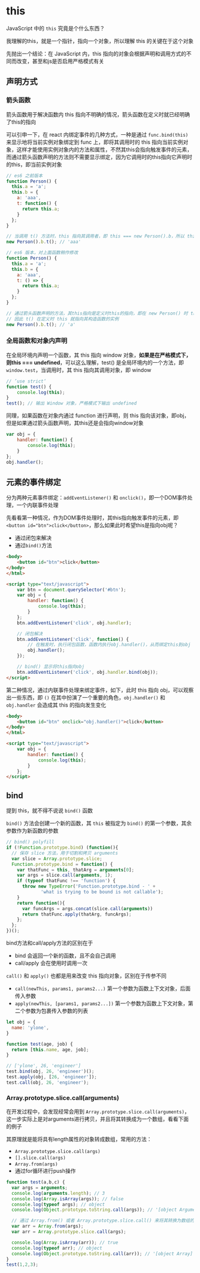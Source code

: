 # this

JavaScript 中的 `this` 究竟是个什么东西？

我理解的this，就是一个指针，指向一个对象，所以理解 this 的关键在于这个对象

先抛出一个结论：在 JavaScript 内，this 指向的对象会根据声明和调用方式的不同而改变，甚至和js是否启用严格模式有关


## 声明方式

### 箭头函数

箭头函数用于解决函数内 this 指向不明确的情况，箭头函数在定义时就已经明确了this的指向

可以引申一下，在 react 内绑定事件的几种方式，一种是通过 `func.bind(this)` 来显示地将当前实例对象绑定到 func 上，即将其调用时的 this 指向当前实例对象，这样才能使用实例对象内的方法和属性，不然其this会指向触发事件的元素，而通过箭头函数声明的方法则不需要显示绑定，因为它调用时的this指向它声明时的this，即当前实例对象

```js
// es6 之前版本
function Person() {
  this.a = 'a';
  this.b = {
    a: 'aaa',
    t: function() {
      return this.a;
    }
  };
}

// 当调用 t() 方法时，this 指向其调用者，即 this === new Person().b，所以 this.a === 'aaa'
new Person().b.t(); // 'aaa'

// es6 版本，对上面函数稍作修改
function Person() {
  this.a = 'a';
  this.b = {
    a: 'aaa',
    t: () => {
      return this.a;
    }
  };
}

// 通过箭头函数声明的方法，其this指向是定义时this的指向，即在 new Person() 时 this 指向该 Person 的实例对象
// 因此 t() 在定义时 this 就指向其构造函数的实例
new Person().b.t(); // 'a'
```

### 全局函数和对象内声明

在全局环境内声明一个函数，其 this 指向 window 对象，**如果是在严格模式下，则this === undefined**，可以这么理解，test() 是全局环境内的一个方法，即 `window.test`，当调用时，其 this 指向其调用对象，即 window

```js
// ’use strict‘
function test() {
	console.log(this);
}
test(); // 输出 Window 对象，严格模式下输出 undefined
```

同理，如果函数在对象内通过 function 进行声明，则 this 指向该对象，即obj，但是如果通过箭头函数声明，其this还是会指向window对象

```js
var obj = {
	handler: function() {
		console.log(this);
	}
};
obj.handler();
```

## 元素的事件绑定

分为两种元素事件绑定：`addEventListener()` 和 `onclick()`，即一个DOM事件处理，一个内联事件处理

先看看第一种情况，作为DOM事件处理时，其this指向触发事件的元素，即 `<button id="btn">click</button>`，那么如果此时希望this是指向obj呢？

- 通过闭包来解决
- 通过`bind()`方法

```html
<body>
	<button id="btn">click</button>
</body>
</html>

<script type="text/javascript">
	var btn = document.querySelector('#btn');
	var obj = {
		handler: function() {
			console.log(this);
		}
	};
	btn.addEventListener('click', obj.handler);

	// 闭包解决
	btn.addEventListener('click', function() {
		// 在触发时，执行闭包函数，函数内执行obj.handler()，从而绑定this到obj
		obj.handler();
	});

	// bind() 显示将this指向obj
	btn.addEventListener('click', obj.handler.bind(obj));
</script>
```

第二种情况，通过内联事件处理来绑定事件，如下，此时 this 指向 obj，可以观察出一些东西，即 `()` 在其中扮演了一个重要的角色，`obj.handler()` 和 `obj.handler` 会造成其 this 的指向发生变化

```html
<body>
	<button id="btn" onclick="obj.handler()">click</button>
</body>
</html>

<script type="text/javascript">
	var obj = {
		handler: function() {
			console.log(this);
		}
	};
</script>
```


## bind

提到 this，就不得不说说 `bind()` 函数

`bind()` 方法会创建一个新的函数，其 `this` 被指定为 `bind()` 的第一个参数，其余参数作为新函数的参数

```js
// bind() polyfill
if (!Function.prototype.bind) (function(){
  // 保存 slice 方法，用于切割和拷贝 arguments
  var slice = Array.prototype.slice;
  Function.prototype.bind = function() {
    var thatFunc = this, thatArg = arguments[0];
    var args = slice.call(arguments, 1);
    if (typeof thatFunc !== 'function') {
      throw new TypeError('Function.prototype.bind - ' +
             'what is trying to be bound is not callable');
    }
    return function(){
      var funcArgs = args.concat(slice.call(arguments))
      return thatFunc.apply(thatArg, funcArgs);
    };
  };
})();
```

bind方法和call/apply方法的区别在于

- bind 会返回一个新的函数，且不会自己调用
- call/apply 会在使用时调用一次

`call()` 和 `apply()` 也都是用来改变 this 指向对象，区别在于传参不同

- `call(newThis, params1, params2...)` 第一个参数为函数上下文对象，后面传入参数
- `apply(newThis, [params1, params2...])` 第一个参数为函数上下文对象，第二个参数为包裹传入参数的列表

```js
let obj = {
  name: 'ylone',
}

function test(age, job) {
  return [this.name, age, job];
}

// ['ylone', 26, 'engineer']
test.bind(obj, 26, 'engineer')();
test.apply(obj, [26, 'engineer']);
test.call(obj, 26, 'engineer');
```


### Array.prototype.slice.call(arguments)

在开发过程中，会发现经常会用到 `Array.prototype.slice.call(arguments)`，这一步实际上是对arguments进行拷贝，并且将其转换成为一个数组，看看下面的例子

其原理就是能将具有length属性的对象转成数组，常用的方法：

- `Array.prototype.slice.call(args)`
- `[].slice.call(args)`
- `Array.from(args)`
- 通过for循环进行push操作

```js
function test(a,b,c) {
  var args = arguments;
  console.log(arguments.length); // 3
  console.log(Array.isArray(args)); // false
  console.log(typeof args); // object
  console.log(Object.prototype.toString.call(args)); // '[object Arguments]'

  // 通过 Array.from() 或者 Array.prototype.slice.call() 来将其转换为数组的数据类型
  var arr = Array.from(args);
  var arr = Array.prototype.slice.call(args);

  console.log(Array.isArray(arr)); // true
  console.log(typeof arr); // object
  console.log(Object.prototype.toString.call(arr)); // '[object Array]'
}
test(1,2,3);
```


